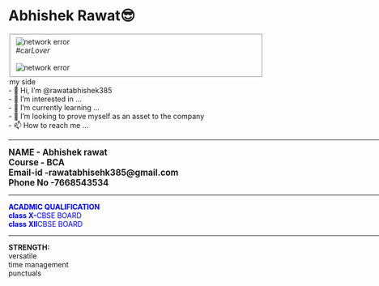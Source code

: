 <h1>Abhishek Rawat😎</h1>
<section>
<fieldset>
  <img src="https://www.bing.com/th?id=OIP.2TAGk_SjzyZDSTp7FioKEwHaEK&w=333&h=187&c=8&rs=1&qlt=90&o=6&dpr=1.8&pid=3.1&rm=2" alt="network error"><br>
  <figcaption>#car<em>Lover</em></figcaption><br>
<img src="https://encrypted-tbn0.gstatic.com/images?q=tbn:ANd9GcSB4oa8kXsq8AKhJeeDK3mXsNXaMi0MXaVyn6Th-7twJQ&s" alt="network error">
</fieldset>
</section>
<section>
 <legend>my side</legend>
  - 👋 Hi, I’m @rawatabhishek385<br>
- 👀 I’m interested in ...<br>
- 🌱 I’m currently learning ...<br>
- 💞️ I’m looking to prove myself as an asset to the company<br>
- 📫 How to reach me ...
</section>
<hr color="brown" height="30" width="3000">
<big><b>NAME - Abhishek rawat<br>
Course - BCA<br>
Email-id -rawatabhisehk385@gmail.com<br>
Phone No -7668543534</b>
</big>
<hr color="brown" height="30" width="3000">
<p style=color:blue;><b>ACADMIC QUALIFICATION</b><br><b>class X-</b>CBSE BOARD <br><b>class XII</B>CBSE BOARD<br>
<hr color="brown" height="30" width="3000">
<p><b>STRENGTH:</b><br>versatile<br>time management<br>punctuals<br>

